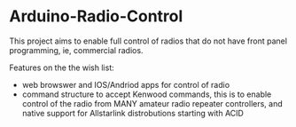 # Arduino-Radio-Control

This project aims to enable full control of radios that do not have front panel programming, ie, commercial radios.

Features on the the wish list:
* web browswer and IOS/Andriod apps for control of radio
* command structure to accept Kenwood commands, this is to enable control of the radio from MANY amateur radio repeater controllers, and native support for Allstarlink distrobutions starting with ACID


